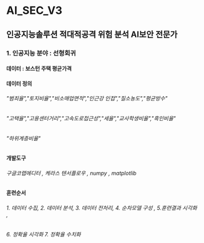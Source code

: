 # AI_SEC_V3

## 인공지능솔루션 적대적공격 위험 분석 AI보안 전문가
### 1. 인공지능 분야 : 선형회귀
#### 데이터 : 보스턴 주택 평균가격
#### 데이터 정의 
######  "범죄율","토지비율","비소매업면적","인근강 인접","질소농도","평균방수"
###### "고택율","고용센터거리","고속도로접근성","세율","교사학생비율","흑인비율"
###### "하위계층비율"
#### 개발도구 
###### 구글코랩에디터 , 케라스 텐서플로우 , numpy , matplotlib

#### 훈련순서

###### 1. 데이터 수집, 2. 데이터 분석, 3. 데이터 전처리, 4. 순차모델 구성 , 5.훈련결과 시각화 ,

###### 6. 정확율 시각화 7. 정확율 수치화
